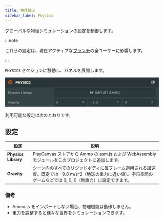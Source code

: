```yaml
---
title: 物理設定
sidebar_label: Physics
---
```


グローバルな物理シミュレーションの設定を制御します。

:::note

これらの設定は、現在アクティブな[ブランチ](../../version-control/branches.md)の全ユーザーに影響します。

:::

`PHYSICS` セクションに移動し、パネルを展開します。

![Physics Settings](/img/user-manual/editor/interface/settings/physics.webp)

利用可能な設定は次のとおりです。

## 設定

| 設定 | 説明 |
| --- | --- |
| **Physics Library** | PlayCanvas ストアから Ammo の asm.js および WebAssembly モジュールをこのプロジェクトに追加します。 |
| **Gravity** | シーン内のすべてのリジッドボディに毎フレーム適用される加速度。既定では -9.8 m/s^2（地球の重力に近い値）。宇宙空間のゲームなどでは 0, 0, 0（無重力）に設定できます。 |

### 備考

- Ammo.js をインポートしない場合、物理機能は動作しません。
- 重力を調整すると様々な世界をシミュレーションできます。
